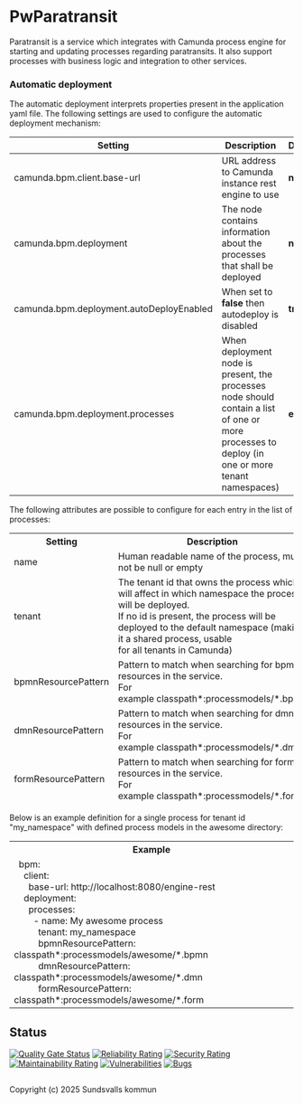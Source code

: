 # PwParatransit

<p>Paratransit is a service which integrates with Camunda process engine for starting and updating processes regarding paratransits. It also support processes with business logic and integration to other services.</p>

<h3>Automatic deployment</h3>

<p>The automatic deployment interprets properties present in the application yaml file. The following settings are used to configure the automatic deployment mechanism:</p>

<table class="settings">
	<thead>
		<tr>
			<th>Setting</th>
			<th>Description</th>
			<th>Default&nbsp;value</th>
		</tr>
	</thead>
	<tbody>
		<tr>
			<td class="code">camunda.bpm.client.base-url</td>
			<td>URL address to Camunda instance rest engine to use</td>
			<td><strong>null</strong></td>
		</tr>
		<tr>
			<td class="code">camunda.bpm.deployment</td>
			<td>The node contains information about the processes that shall be deployed</td>
			<td><strong>null</strong></td>
		</tr>
		<tr>
			<td class="code">camunda.bpm.deployment.autoDeployEnabled</td>
			<td>When set to <strong>false</strong> then autodeploy is disabled</td>
			<td><strong>true</strong></td>
		</tr>
		<tr>
			<td class="code">camunda.bpm.deployment.processes</td>
			<td>When deployment node is present, the processes node should contain a list<br />
			of one or more processes to deploy (in one or more tenant namespaces)</td>
			<td><strong>emtpy list</strong></td>
		</tr>
	</tbody>
</table>

<p>The following attributes are possible to configure for each entry in the list of processes:</p>

<table class="settings">
	<thead>
		<tr>
			<th>Setting</th>
			<th>Description</th>
			<th>Default&nbsp;value</th>
		</tr>
		<tr>
			<td class="code">name</td>
			<td>Human readable name of the process, must not be null or empty</td>
			<td><strong>null</strong></td>
		</tr>
		<tr>
			<td class="code">tenant</td>
			<td>
				The tenant id that owns the process which will affect in which namespace the process will be deployed.<br />
				If no id is present, the process will be deployed to the default namespace (making it a shared process, usable<br />
				for all tenants in Camunda)
			</td>
			<td><strong>null</strong></td>
		</tr>
		<tr>
			<td class="code">bpmnResourcePattern</td>
			<td>
				Pattern to match when searching for bpmn resources in the service.<br />
				For example&nbsp;<span class="code">classpath*:processmodels/*.bpmn</span>
			</td>
			<td><strong>classpath*:**/*.bpmn</strong></td>
		</tr>
		<tr>
			<td class="code">dmnResourcePattern</td>
			<td>
				Pattern to match when searching for dmn resources in the service.<br />
				For example&nbsp;<span class="code">classpath*:processmodels/*.dmn</span>
			</td>
			<td><strong>classpath*:**/*.dmn</strong></td>
		</tr>
		<tr>
			<td class="code">formResourcePattern</td>
			<td>
				Pattern to match when searching for form resources in the service.<br />
				For example&nbsp;<span class="code">classpath*:processmodels/*.form</span>
			</td>
			<td><strong>classpath*:**/*.form</strong></td>
		</tr>
	</thead>
</table>

<p>Below is an example definition for a single process for tenant id "my_namespace" with defined process models in the awesome directory:</p>

<table class="settings">
	<tbody>
		<tr>
			<th>
				Example
			</th>
		</tr>
		<tr>
			<td class="code">
			<span class="code">
				&nbsp; bpm:<br />
				&nbsp; &nbsp; client:<br />
				&nbsp; &nbsp; &nbsp; base-url: http://localhost:8080/engine-rest<br />
				&nbsp; &nbsp; deployment:<br />
				&nbsp; &nbsp; &nbsp; processes:<br />
				&nbsp; &nbsp; &nbsp; &nbsp; - name: My awesome process<br />
				&nbsp; &nbsp; &nbsp; &nbsp; &nbsp; tenant: my_namespace<br />
				&nbsp; &nbsp; &nbsp; &nbsp; &nbsp; bpmnResourcePattern: classpath*:processmodels/awesome/*.bpmn<br />
				&nbsp; &nbsp; &nbsp; &nbsp; &nbsp; dmnResourcePattern: classpath*:processmodels/awesome/*.dmn<br />
				&nbsp; &nbsp; &nbsp; &nbsp; &nbsp; formResourcePattern: classpath*:processmodels/awesome/*.form
			</span>
			</td>
		</tr>
	</tbody>
</table>

## Status

[![Quality Gate Status](https://sonarcloud.io/api/project_badges/measure?project=Sundsvallskommun_pw-paratransit&metric=alert_status)](https://sonarcloud.io/summary/overall?id=Sundsvallskommun_pw-paratransit)
[![Reliability Rating](https://sonarcloud.io/api/project_badges/measure?project=Sundsvallskommun_pw-paratransit&metric=reliability_rating)](https://sonarcloud.io/summary/overall?id=Sundsvallskommun_pw-paratransit)
[![Security Rating](https://sonarcloud.io/api/project_badges/measure?project=Sundsvallskommun_pw-paratransit&metric=security_rating)](https://sonarcloud.io/summary/overall?id=Sundsvallskommun_pw-paratransit)
[![Maintainability Rating](https://sonarcloud.io/api/project_badges/measure?project=Sundsvallskommun_pw-paratransit&metric=sqale_rating)](https://sonarcloud.io/summary/overall?id=Sundsvallskommun_pw-paratransit)
[![Vulnerabilities](https://sonarcloud.io/api/project_badges/measure?project=Sundsvallskommun_pw-paratransit&metric=vulnerabilities)](https://sonarcloud.io/summary/overall?id=Sundsvallskommun_pw-paratransit)
[![Bugs](https://sonarcloud.io/api/project_badges/measure?project=Sundsvallskommun_pw-paratransit&metric=bugs)](https://sonarcloud.io/summary/overall?id=Sundsvallskommun_pw-paratransit)

## 

Copyright (c) 2025 Sundsvalls kommun
